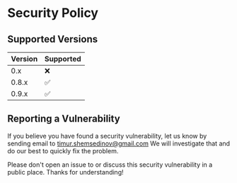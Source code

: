 # Security Policy

## Supported Versions

| Version | Supported          |
| ------- | ------------------ |
| 0.x     | :x:                |
| 0.8.x   | :white_check_mark: |
| 0.9.x   | :white_check_mark: |

## Reporting a Vulnerability

If you believe you have found a security vulnerability, let us know by sending
email to [timur.shemsedinov@gmail.com](mailto:timur.shemsedinov@gmail.com)
We will investigate that and do our best to quickly fix the problem.

Please don't open an issue to or discuss this security vulnerability in a public
place. Thanks for understanding!
